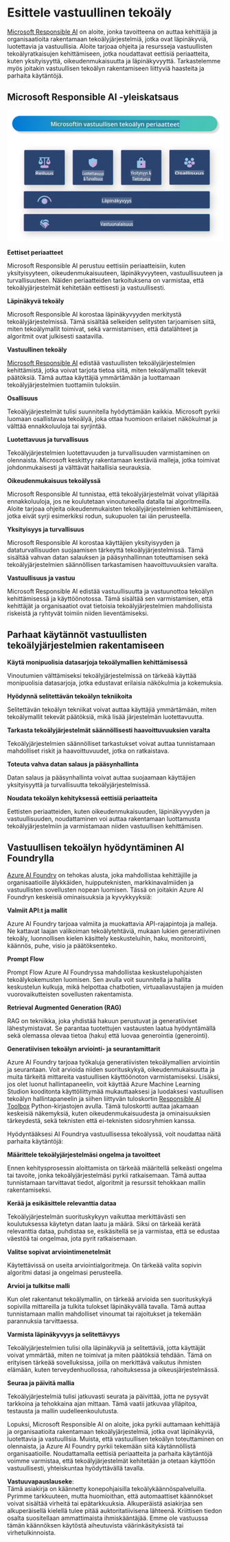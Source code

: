 # **Esittele vastuullinen tekoäly**

[Microsoft Responsible AI](https://www.microsoft.com/ai/responsible-ai?WT.mc_id=aiml-138114-kinfeylo) on aloite, jonka tavoitteena on auttaa kehittäjiä ja organisaatioita rakentamaan tekoälyjärjestelmiä, jotka ovat läpinäkyviä, luotettavia ja vastuullisia. Aloite tarjoaa ohjeita ja resursseja vastuullisten tekoälyratkaisujen kehittämiseen, jotka noudattavat eettisiä periaatteita, kuten yksityisyyttä, oikeudenmukaisuutta ja läpinäkyvyyttä. Tarkastelemme myös joitakin vastuullisen tekoälyn rakentamiseen liittyviä haasteita ja parhaita käytäntöjä.

## Microsoft Responsible AI -yleiskatsaus

![RAIPrinciples](../../../../../translated_images/RAIPrinciples.e40f2a169a854832e885ce2659f3a913cfb393fa59b595ed57cfae9119694eb7.fi.png)

**Eettiset periaatteet**  

Microsoft Responsible AI perustuu eettisiin periaatteisiin, kuten yksityisyyteen, oikeudenmukaisuuteen, läpinäkyvyyteen, vastuullisuuteen ja turvallisuuteen. Näiden periaatteiden tarkoituksena on varmistaa, että tekoälyjärjestelmät kehitetään eettisesti ja vastuullisesti.

**Läpinäkyvä tekoäly**  

Microsoft Responsible AI korostaa läpinäkyvyyden merkitystä tekoälyjärjestelmissä. Tämä sisältää selkeiden selitysten tarjoamisen siitä, miten tekoälymallit toimivat, sekä varmistamisen, että datalähteet ja algoritmit ovat julkisesti saatavilla.

**Vastuullinen tekoäly**  

[Microsoft Responsible AI](https://www.microsoft.com/ai/responsible-ai?WT.mc_id=aiml-138114-kinfeylo) edistää vastuullisten tekoälyjärjestelmien kehittämistä, jotka voivat tarjota tietoa siitä, miten tekoälymallit tekevät päätöksiä. Tämä auttaa käyttäjiä ymmärtämään ja luottamaan tekoälyjärjestelmien tuottamiin tuloksiin.

**Osallisuus**  

Tekoälyjärjestelmät tulisi suunnitella hyödyttämään kaikkia. Microsoft pyrkii luomaan osallistavaa tekoälyä, joka ottaa huomioon erilaiset näkökulmat ja välttää ennakkoluuloja tai syrjintää.

**Luotettavuus ja turvallisuus**  

Tekoälyjärjestelmien luotettavuuden ja turvallisuuden varmistaminen on olennaista. Microsoft keskittyy rakentamaan kestäviä malleja, jotka toimivat johdonmukaisesti ja välttävät haitallisia seurauksia.

**Oikeudenmukaisuus tekoälyssä**  

Microsoft Responsible AI tunnistaa, että tekoälyjärjestelmät voivat ylläpitää ennakkoluuloja, jos ne koulutetaan vinoutuneella datalla tai algoritmeilla. Aloite tarjoaa ohjeita oikeudenmukaisten tekoälyjärjestelmien kehittämiseen, jotka eivät syrji esimerkiksi rodun, sukupuolen tai iän perusteella.

**Yksityisyys ja turvallisuus**  

Microsoft Responsible AI korostaa käyttäjien yksityisyyden ja dataturvallisuuden suojaamisen tärkeyttä tekoälyjärjestelmissä. Tämä sisältää vahvan datan salauksen ja pääsynhallinnan toteuttamisen sekä tekoälyjärjestelmien säännöllisen tarkastamisen haavoittuvuuksien varalta.

**Vastuullisuus ja vastuu**  

Microsoft Responsible AI edistää vastuullisuutta ja vastuunottoa tekoälyn kehittämisessä ja käyttöönotossa. Tämä sisältää sen varmistamisen, että kehittäjät ja organisaatiot ovat tietoisia tekoälyjärjestelmien mahdollisista riskeistä ja ryhtyvät toimiin niiden lieventämiseksi.

## Parhaat käytännöt vastuullisten tekoälyjärjestelmien rakentamiseen

**Käytä monipuolisia datasarjoja tekoälymallien kehittämisessä**  

Vinoutumien välttämiseksi tekoälyjärjestelmissä on tärkeää käyttää monipuolisia datasarjoja, jotka edustavat erilaisia näkökulmia ja kokemuksia.

**Hyödynnä selitettävän tekoälyn tekniikoita**  

Selitettävän tekoälyn tekniikat voivat auttaa käyttäjiä ymmärtämään, miten tekoälymallit tekevät päätöksiä, mikä lisää järjestelmän luotettavuutta.

**Tarkasta tekoälyjärjestelmät säännöllisesti haavoittuvuuksien varalta**  

Tekoälyjärjestelmien säännölliset tarkastukset voivat auttaa tunnistamaan mahdolliset riskit ja haavoittuvuudet, jotka on ratkaistava.

**Toteuta vahva datan salaus ja pääsynhallinta**  

Datan salaus ja pääsynhallinta voivat auttaa suojaamaan käyttäjien yksityisyyttä ja turvallisuutta tekoälyjärjestelmissä.

**Noudata tekoälyn kehityksessä eettisiä periaatteita**  

Eettisten periaatteiden, kuten oikeudenmukaisuuden, läpinäkyvyyden ja vastuullisuuden, noudattaminen voi auttaa rakentamaan luottamusta tekoälyjärjestelmiin ja varmistamaan niiden vastuullisen kehittämisen.

## Vastuullisen tekoälyn hyödyntäminen AI Foundrylla  

[Azure AI Foundry](https://ai.azure.com?WT.mc_id=aiml-138114-kinfeylo) on tehokas alusta, joka mahdollistaa kehittäjille ja organisaatioille älykkäiden, huipputeknisten, markkinavalmiiden ja vastuullisten sovellusten nopean luomisen. Tässä on joitakin Azure AI Foundryn keskeisiä ominaisuuksia ja kyvykkyyksiä:

**Valmiit API:t ja mallit**  

Azure AI Foundry tarjoaa valmiita ja muokattavia API-rajapintoja ja malleja. Ne kattavat laajan valikoiman tekoälytehtäviä, mukaan lukien generatiivinen tekoäly, luonnollisen kielen käsittely keskusteluihin, haku, monitorointi, käännös, puhe, visio ja päätöksenteko.

**Prompt Flow**  

Prompt Flow Azure AI Foundryssa mahdollistaa keskustelupohjaisten tekoälykokemusten luomisen. Sen avulla voit suunnitella ja hallita keskustelun kulkuja, mikä helpottaa chatbotien, virtuaaliavustajien ja muiden vuorovaikutteisten sovellusten rakentamista.

**Retrieval Augmented Generation (RAG)**  

RAG on tekniikka, joka yhdistää hakuun perustuvat ja generatiiviset lähestymistavat. Se parantaa tuotettujen vastausten laatua hyödyntämällä sekä olemassa olevaa tietoa (haku) että luovaa generointia (generointi).

**Generatiivisen tekoälyn arviointi- ja seurantamittarit**  

Azure AI Foundry tarjoaa työkaluja generatiivisten tekoälymallien arviointiin ja seurantaan. Voit arvioida niiden suorituskykyä, oikeudenmukaisuutta ja muita tärkeitä mittareita vastuullisen käyttöönoton varmistamiseksi. Lisäksi, jos olet luonut hallintapaneelin, voit käyttää Azure Machine Learning Studion kooditonta käyttöliittymää mukauttaaksesi ja luodaksesi vastuullisen tekoälyn hallintapaneelin ja siihen liittyvän tuloskortin [Responsible AI Toolbox](https://responsibleaitoolbox.ai/?WT.mc_id=aiml-138114-kinfeylo) Python-kirjastojen avulla. Tämä tuloskortti auttaa jakamaan keskeisiä näkemyksiä, kuten oikeudenmukaisuudesta ja ominaisuuksien tärkeydestä, sekä teknisten että ei-teknisten sidosryhmien kanssa.

Hyödyntääksesi AI Foundrya vastuullisessa tekoälyssä, voit noudattaa näitä parhaita käytäntöjä:

**Määrittele tekoälyjärjestelmäsi ongelma ja tavoitteet**  

Ennen kehitysprosessin aloittamista on tärkeää määritellä selkeästi ongelma tai tavoite, jonka tekoälyjärjestelmäsi pyrkii ratkaisemaan. Tämä auttaa tunnistamaan tarvittavat tiedot, algoritmit ja resurssit tehokkaan mallin rakentamiseksi.

**Kerää ja esikäsittele relevanttia dataa**  

Tekoälyjärjestelmän suorituskykyyn vaikuttaa merkittävästi sen koulutuksessa käytetyn datan laatu ja määrä. Siksi on tärkeää kerätä relevanttia dataa, puhdistaa se, esikäsitellä se ja varmistaa, että se edustaa väestöä tai ongelmaa, jota pyrit ratkaisemaan.

**Valitse sopivat arviointimenetelmät**  

Käytettävissä on useita arviointialgoritmeja. On tärkeää valita sopivin algoritmi datasi ja ongelmasi perusteella.

**Arvioi ja tulkitse malli**  

Kun olet rakentanut tekoälymallin, on tärkeää arvioida sen suorituskykyä sopivilla mittareilla ja tulkita tulokset läpinäkyvällä tavalla. Tämä auttaa tunnistamaan mallin mahdolliset vinoumat tai rajoitukset ja tekemään parannuksia tarvittaessa.

**Varmista läpinäkyvyys ja selitettävyys**  

Tekoälyjärjestelmien tulisi olla läpinäkyviä ja selitettäviä, jotta käyttäjät voivat ymmärtää, miten ne toimivat ja miten päätöksiä tehdään. Tämä on erityisen tärkeää sovelluksissa, joilla on merkittävä vaikutus ihmisten elämään, kuten terveydenhuollossa, rahoituksessa ja oikeusjärjestelmässä.

**Seuraa ja päivitä mallia**  

Tekoälyjärjestelmiä tulisi jatkuvasti seurata ja päivittää, jotta ne pysyvät tarkkoina ja tehokkaina ajan mittaan. Tämä vaatii jatkuvaa ylläpitoa, testausta ja mallin uudelleenkoulutusta.

Lopuksi, Microsoft Responsible AI on aloite, joka pyrkii auttamaan kehittäjiä ja organisaatioita rakentamaan tekoälyjärjestelmiä, jotka ovat läpinäkyviä, luotettavia ja vastuullisia. Muista, että vastuullisen tekoälyn toteuttaminen on olennaista, ja Azure AI Foundry pyrkii tekemään siitä käytännöllistä organisaatioille. Noudattamalla eettisiä periaatteita ja parhaita käytäntöjä voimme varmistaa, että tekoälyjärjestelmät kehitetään ja otetaan käyttöön vastuullisesti, yhteiskuntaa hyödyttävällä tavalla.

**Vastuuvapauslauseke**:  
Tämä asiakirja on käännetty konepohjaisilla tekoälykäännöspalveluilla. Pyrimme tarkkuuteen, mutta huomioithan, että automaattiset käännökset voivat sisältää virheitä tai epätarkkuuksia. Alkuperäistä asiakirjaa sen alkuperäisellä kielellä tulee pitää auktoritatiivisena lähteenä. Kriittisen tiedon osalta suositellaan ammattimaista ihmiskääntäjää. Emme ole vastuussa tämän käännöksen käytöstä aiheutuvista väärinkäsityksistä tai virhetulkinnoista.